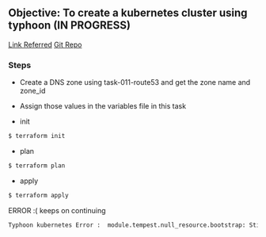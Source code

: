 ## Objective: To create a kubernetes cluster using typhoon (IN PROGRESS)

[Link Referred](https://typhoon.psdn.io/flatcar-linux/aws/)
[Git Repo](https://github.com/poseidon/typhoon/)

### Steps

- Create a DNS zone using task-011-route53 and get the zone name and zone_id
- Assign those values in the variables file in this task

- init
```bash
$ terraform init
```

- plan
```bash
$ terraform plan
```

- apply
```bash
$ terraform apply
```

ERROR :( keeps on continuing
```bash
Typhoon kubernetes Error :  module.tempest.null_resource.bootstrap: Still creating... [22m0s elapsed]
```